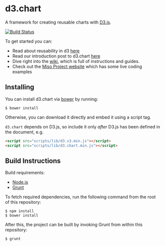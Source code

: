 # d3.chart

A framework for creating reusable charts with [D3.js](http://d3js.org).

[![Build Status](https://travis-ci.org/misoproject/d3.chart.png)](https://travis-ci.org/misoproject/d3.chart)

To get started you can:

* Read about reusability in d3 [here](http://weblog.bocoup.com/reusability-with-d3/)
* Read our introduction post to d3.chart [here](http://weblog.bocoup.com/introducing-d3-chart/)
* Dive right into the [wiki](http://github.com/misoproject/d3.chart/wiki), which is full of instructions and guides.
* Check out the [Miso Project website](http://misoproject.com/d3-chart) which has some live coding examples

## Installing

You can install d3.chart via [bower](http://bower.io) by running:

    $ bower install

Otherwise, you can download it directly and embed it using a script tag.

`d3.chart` depends on D3.js, so include it only *after* D3.js has been
defined in the document, e.g.

```html
<script src="scripts/lib/d3.v3.min.js"></script>
<script src="scripts/lib/d3.chart.min.js"></script>
```

## Build Instructions

Build requirements:

- [Node.js](http://nodejs.org)
- [Grunt](http://gruntjs.com)

To fetch required dependencies, run the following command from the root of
this repository:

    $ npm install
    $ bower install

After this, the project can be built by invoking Grunt from within this
repository:

    $ grunt
